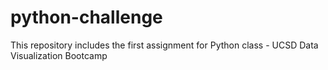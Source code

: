 # python-challenge
This repository includes the first assignment for Python class - UCSD Data Visualization Bootcamp
